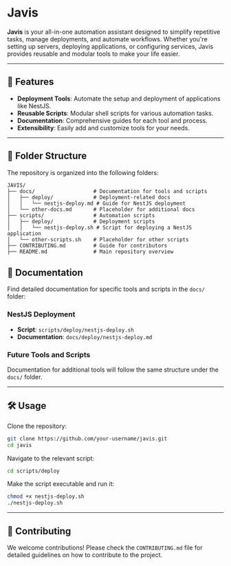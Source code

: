 # Javis

**Javis** is your all-in-one automation assistant designed to simplify repetitive tasks, manage deployments, and automate workflows. Whether you're setting up servers, deploying applications, or configuring services, Javis provides reusable and modular tools to make your life easier.

---

## 🚀 Features

- **Deployment Tools**: Automate the setup and deployment of applications like NestJS.
- **Reusable Scripts**: Modular shell scripts for various automation tasks.
- **Documentation**: Comprehensive guides for each tool and process.
- **Extensibility**: Easily add and customize tools for your needs.

---

## 📂 Folder Structure

The repository is organized into the following folders:

```
JAVIS/
├── docs/                   # Documentation for tools and scripts
│   ├── deploy/             # Deployment-related docs
│   │   └── nestjs-deploy.md # Guide for NestJS deployment
│   └── other-docs.md       # Placeholder for additional docs
├── scripts/                # Automation scripts
│   ├── deploy/             # Deployment scripts
│   │   └── nestjs-deploy.sh # Script for deploying a NestJS application
│   └── other-scripts.sh    # Placeholder for other scripts
├── CONTRIBUTING.md         # Guide for contributors
├── README.md               # Main repository overview
```

## 📖 Documentation

Find detailed documentation for specific tools and scripts in the `docs/` folder:

### NestJS Deployment

- **Script**: `scripts/deploy/nestjs-deploy.sh`
- **Documentation**: `docs/deploy/nestjs-deploy.md`

### Future Tools and Scripts

Documentation for additional tools will follow the same structure under the `docs/` folder.

---

## 🛠️ Usage

Clone the repository:

```bash
git clone https://github.com/your-username/javis.git
cd javis
```

Navigate to the relevant script:

```bash
cd scripts/deploy
```

Make the script executable and run it:

```bash
chmod +x nestjs-deploy.sh
./nestjs-deploy.sh
```

---

## 🤝 Contributing

We welcome contributions! Please check the `CONTRIBUTING.md` file for detailed guidelines on how to contribute to the project.
